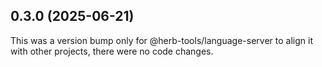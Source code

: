## 0.3.0 (2025-06-21)

This was a version bump only for @herb-tools/language-server to align it with other projects, there were no code changes.